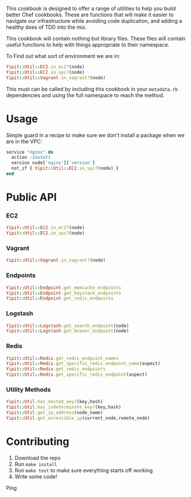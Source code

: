 This cookbook is designed to offer a range of utilities to help you build better
Chef cookbooks.  These are functions that will make it easier to navigate our
infrastructure while avoiding code duplication, and adding a healthy does of TDD
into the mix.

This cookbook will contain nothing but library files.  These files will contain
useful functions to help with things appropriate to their namespace.

To Find out what sort of environment we are in:
```ruby
Yipit::Util::EC2.in_ec2?(node)
Yipit::Util::EC2.in_vpc?(node)
Yipit::Util::Vagrant.in_vagrant?(node)
```

This must can be called by including this cookbook in your `metadata.rb`
dependencies and using the full namespace to reach the method.

# Usage

Simple guard in a recipe to make sure we don't install a package when we are in
the VPC:

```ruby
service "nginx" do
  action :install
  version node['nginx']['version']
  not_if { Yipit::Util::EC2.in_vpc?(node) }
end
```

# Public API

### EC2
```ruby
Yipit::Util::EC2.in_ec2?(node)
Yipit::Util::EC2.in_vpc?(node)
```

### Vagrant
```ruby
Yipit::Util::Vagrant.in_vagrant?(node)
```

### Endpoints
```ruby
Yipit::Util::Endpoint.get_memcache_endpoints
Yipit::Util::Endpoint.get_haystack_endpoints
Yipit::Util::Endpoint.get_redis_endpoints
```

### Logstash
```ruby
Yipit::Util::Logstash.get_search_endpoint(node)
Yipit::Util::Logstash.get_beaver_endpoint(node)
```

### Redis
```ruby
Yipit::Util::Redis.get_redis_endpoint_names
Yipit::Util::Redis.get_specific_redis_endpoint_name(aspect)
Yipit::Util::Redis.get_redis_endpoints
Yipit::Util::Redis.get_specific_redis_endpoint(aspect)
```

### Utility Methods
```ruby
Yipit::Util.has_nested_key?(key,hash)
Yipit::Util.has_indeterminate_key?(key,hash)
Yipit::Util.get_ip_address(node_name)
Yipit::Util.get_accessible_ip(current_node,remote_node)
```

# Contributing

1. Download the repo
2. Run `make install`
3. Run `make test` to make sure everything starts off working
4. Write some code!


Ping
